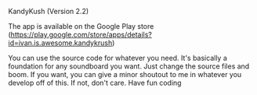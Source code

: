 KandyKush (Version 2.2)

The app is available on the Google Play store (https://play.google.com/store/apps/details?id=ivan.is.awesome.kandykrush)

You can use the source code for whatever you need.
It's basically a foundation for any soundboard you want. Just change the source files and boom.
If you want, you can give a minor shoutout to me in whatever you develop off of this. If not, don't care.
Have fun coding
